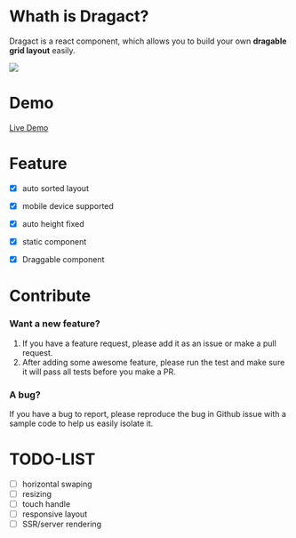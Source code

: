 # Whath is Dragact?

Dragact is a react component, which allows you to build your own **dragable grid layout** easily.

![](https://github.com/215566435/React-dragger-layout/blob/master/example/image/NormalLayoutDemo.gif)


# Demo
[Live Demo](http://htmlpreview.github.io/?https://github.com/215566435/React-dragger-layout/blob/master/build/index.html)


# Feature
- [x] auto sorted layout
- [x] mobile device supported
- [x] auto height fixed
- [x] static component
- [x] Draggable component



# Contribute

### Want a new feature?
1. If you have a feature request, please add it as an issue or make a pull request.
2. After adding some awesome feature, please run the test and make sure it will pass all tests before you make a PR.

### A bug?
If you have a bug to report, please reproduce the bug in Github issue with a sample code to help us easily isolate it.




# TODO-LIST
- [ ] horizontal swaping
- [ ] resizing
- [ ] touch handle
- [ ] responsive layout
- [ ] SSR/server rendering 
